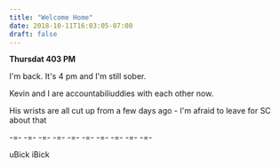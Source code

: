 ```yaml
---
title: "Welcome Home"
date: 2018-10-11T16:03:05-07:00
draft: false
---
```


**Thursdat 403 PM**

I'm back. It's 4 pm and I'm still sober.

Kevin and I are accountabiliuddies with each other now.

His wrists are all cut up from a few days ago - I'm afraid to leave for SC about that

-=- -=- -=- -=- -=- -=- -=- -=- -=- -=-


uBick
 iBick

 
